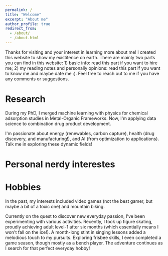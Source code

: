 ```yaml
---
permalink: /
title: "Welcome"
excerpt: "About me"
author_profile: true
redirect_from: 
  - /about/
  - /about.html
---
```


Thanks for visiting and your interest in learning more about me! I created this website to show my existitence on earth. There are mainly two parts you can find in this website: 1) basic info: read this part if you want to hire me; 2) my reading notes and personally opinions: read this part if you want to know me and maybe date me :). Feel free to reach out to me if you have any comments or suggestions.

Research
======
During my PhD, I merged machine learning with physics for chemical adsorption studies in Metal-Organic Frameworks. Now, I'm applying data science to combination drug product development.

I'm passionate about energy (renewables, carbon capture), health (drug discovery, and manufacturing!), and AI (from optimization to applications). Talk me in exploring these dynamic fields!

Personal nerdy interestes
======

Hobbies
======
In the past, my interests included video games (not the best gamer, but maybe a bit of a toxic one) and mountain biking.

Currently on the quest to discover new everyday passion, I've been experimenting with various activities. Recently, I took up figure skating, proudly achieving adult level-1 after six months (which essentially means I won't fall on the ice!). A month-long stint in singing lessons added a melodious touch to my pursuits. Exploring frisbee skills, I even completed a game season, though mostly as a bench player. The adventure continues as I search for that perfect everyday hobby!


